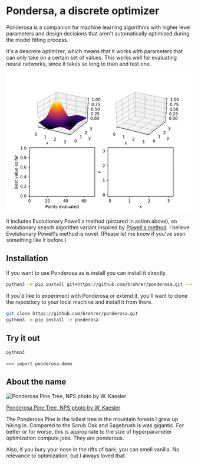 # Pondersa, a discrete optimizer

Ponderosa is a companion for machine learning algorithms with higher
level parameters and design decisions that aren't automatically
optimized during the model fitting process.

It's a descrete optimizer, which means that it works with parameters that can
only take on a certain set of values. This works well for evaluating neural
networks, since it takes so long to train and test one.


![Evolutionary Powell's method, animated](/ponderosa/landing_page_demo.gif)

It includes Evolutionary Powell's method (pictured in action above), an evolutionary
search algorithm variant inspired by
[Powell's method](https://en.wikipedia.org/wiki/Powell%27s_method).
I believe Evolutionary Powell's method is novel. (Please let me know if
you've seen something like it before.)

## Installation

If you want to use Ponderosa as is install you can install it directly.

```bash
python3 -m pip install git+https://github.com/brohrer/ponderosa.git --user
```

If you'd like to experiment with Ponderosa or extend it, you'll want
to clone the repository to your local machine and install it from there.

```bash
git clone https://github.com/brohrer/ponderosa.git
python3 -m pip install -e ponderosa
```

## Try it out

```bash
python3
```
```python3
>>> import ponderosa.demo
```

## About the name

![Ponderosa Pine Tree, NPS photo by W. Kaesler](https://www.nps.gov/romo/learn/nature/images/ponderosa-tree-Walt-Kaesle_1.jpg?maxwidth=650&autorotate=false)

[Ponderosa Pine Tree, NPS photo by W. Kaesler](https://www.nps.gov/romo/learn/nature/conifers.htm)

The Ponderosa Pine is the tallest tree in the mountain forests I grew up hiking in.
Compared to the Scrub Oak and Sagebrush is was gigantic. For better or for worse,
this is appropriate to the size of hyperparameter optimization compute jobs.
They are ponderous.

Also, if you bury your nose in the rifts of bark, you can smell vanilla.
No relevance to optimization, but I always loved that.
